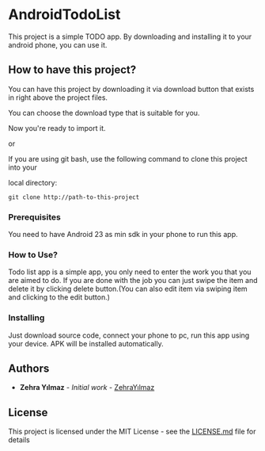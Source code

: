 # AndroidTodoList

This project is a simple TODO app. By downloading and installing it to your android  phone, you can use it.

## How to have this project?

You can have this project by downloading it via download button that exists in right above the project files.

You can choose the download type that is suitable for you.

Now you're ready to import it.

or

If you are using git bash, use the following command to clone this project into your

local directory:

```
git clone http://path-to-this-project
```

### Prerequisites

You need to have Android 23 as min sdk in your phone to run this app.

### How to Use?

Todo list app is a simple app, you only need to enter the work you that you are aimed to do. If you are done with the job you can just 
swipe the item and delete it by clicking delete button.(You can also edit item via swiping item and clicking to the edit button.)

### Installing

Just download source code, connect your phone to pc, run this app using your device. APK will be installed automatically.

## Authors

* **Zehra Yılmaz** - *Initial work* - [ZehraYılmaz](https://github.com/ZehraYilmaz)


## License

This project is licensed under the MIT License - see the [LICENSE.md](LICENSE.md) file for details

